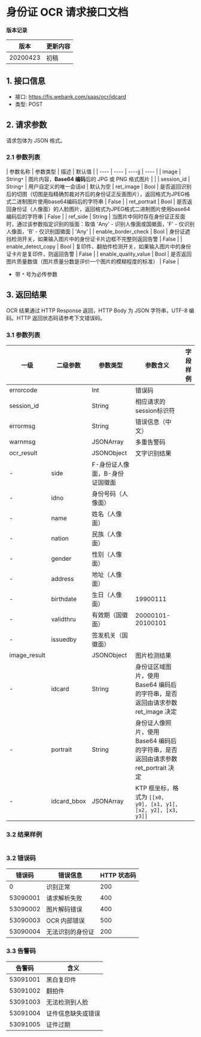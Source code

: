 # 身份证 OCR 请求接口文档

**版本记录**
 
| 版本 | 更新内容 |
| ---- | ---- |
| 20200423 | 初稿 |

## 1. 接口信息

 * 接口: https://fis.webank.com/saas/ocr/idcard
 * 类型: POST

## 2. 请求参数

请求包体为 JSON 格式。

### 2.1 参数列表

| 参数名称 | 参数类型 | 描述 | 默认值 |
| ---- | ---- | ----jj | ---- |
| image | String`*` | 图片内容，**Base64 编码**后的 JPG 或 PNG 格式图片 | |
| session_id | String`*` | 用户自定义的唯一会话id | 默认为空
| ret_image | Bool | 是否返回识别后的切图（切图是指精确剪裁对齐后的身份证正反面图片），返回格式为JPEG格式二进制图片使用base64编码后的字符串 | False |
| ret_portrait | Bool | 是否返回身份证（人像面）的人脸图片，返回格式为JPEG格式二进制图片使用base64编码后的字符串 | False |
| ref_side | String | 当图片中同时存在身份证正反面时，通过该参数指定识别的版面：取值  'Any' - 识别人像面或国徽面，'F' - 仅识别人像面，'B' - 仅识别国徽面 |  'Any' |
| enable_border_check | Bool | 身份证遮挡检测开关，如果输入图片中的身份证卡片边框不完整则返回告警 | False |
| enable_detect_copy | Bool | 复印件、翻拍件检测开关，如果输入图片中的身份证卡片是复印件，则返回告警 | False |
| enable_quality_value | Bool | 是否返回图片质量数值（图片质量分数是评价一个图片的模糊程度的标准） | False |

* 带 `*` 号为必传参数

## 3. 返回结果

OCR 结果通过 HTTP Response 返回，HTTP Body 为 JSON 字符串，UTF-8 编码。HTTP 返回状态码请参考下文错误码。

### 3.1 参数列表

| 一级 | 二级参数 | 参数类型 |  参数含义 | 字段样例 |
| ---- | ---- | ---- | ---- | ---- |
| errorcode | | Int | 错误码 | |
| session_id | | String | 相应请求的session标识符 |
| errormsg | | String | 错误信息（中文）|
| warnmsg | | JSONArray | 多重告警码 | | 
| ocr_result | | JSONObject | 文字识别结果 |  | |
| - | side | F-身份证人像面，B-身份证国徽面 | 
| - | idno | 身份号码（人像面） | |
| - | name | 姓名（人像面） | |
| - | nation | 民族（人像面） | |
| - | gender | 性别（人像面） | |
| - | address | 地址（人像面） | |
| - | birthdate | 生日（人像面） | 19900111 |
| - | validthru | 有效期（国徽面） | 20000101-20100101 |
| - | issuedby | 签发机关（国徽面） | |
| image_result | | JSONObject | 图片检测结果 | |
| - | idcard | String | 身份证区域图片，使用 Base64 编码后的字符串，是否返回由请求参数 ret_image 决定 | |
| - | portrait | String | 身份证人像照片，使用 Base64 编码后的字符串，是否返回由请求参数 ret_portrait 决定 | |
| - | idcard_bbox | JSONArray | KTP 框坐标，格式为 `[[x0, y0], [x1, y1], [x2, y2], [x3, y3]]` |

### 3.2 结果样例

```

```

### 3.2 错误码

| 错误码 | 错误信息 | HTTP 状态码 |
| ---- | ---- | ---- |
| 0 | 识别正常 | 200 |
| 53090001 | 请求解析失败 | 400 |
| 53090002 | 图片解码错误 | 400 | 
| 53090003 | OCR 内部错误 | 500 |
| 53090004 | 无法识别的身份证 | 200 |

### 3.3 告警码

| 告警码 | 含义 | 
| ---- | ---- |
| 53091001 | 黑白复印件 |
| 53091002 | 翻拍件 |
| 53091003 | 无法检测到人脸 |
| 53091004 | 证件信息缺失或错误 |
| 53091005 | 证件过期 |
